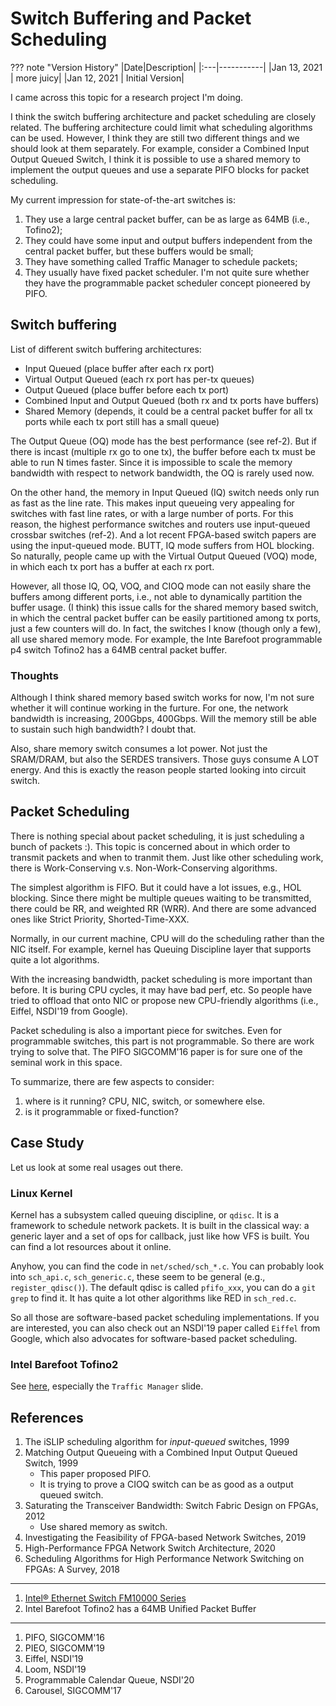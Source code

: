 # Switch Buffering and Packet Scheduling

??? note "Version History"
	|Date|Description|
	|:---|-----------|
	|Jan 13, 2021 | more juicy|
	|Jan 12, 2021 | Initial Version|

I came across this topic for a research project I'm doing.

I think the switch buffering architecture and packet scheduling
are closely related. The buffering architecture could limit
what scheduling algorithms can be used.
However, I think they are still two different things
and we should look at them separately.
For example, consider a Combined Input Output Queued Switch,
I think it is possible to use a shared memory to implement
the output queues and use a separate PIFO blocks for packet scheduling.

My current impression for state-of-the-art switches is:
1) They use a large central packet buffer, can be as large as 64MB (i.e., Tofino2);
2) They could have some input and output buffers independent from the central packet buffer,
but these buffers would be small;
3) They have something called Traffic Manager to schedule packets;
4) They usually have fixed packet scheduler. I'm not quite sure whether
they have the programmable packet scheduler concept pioneered by PIFO.

## Switch buffering

List of different switch buffering architectures:

- Input Queued (place buffer after each rx port)
- Virtual Output Queued (each rx port has per-tx queues)
- Output Queued (place buffer before each tx port)
- Combined Input and Output Queued (both rx and tx ports have buffers)
- Shared Memory (depends, it could be a central packet buffer for all tx ports while each tx port still has a small queue)

The Output Queue (OQ) mode has the best performance (see ref-2).
But if there is incast (multiple rx go to one tx), the buffer before each tx
must be able to run N times faster.
Since it is impossible to scale the memory bandwidth with respect to network bandwidth,
the OQ is rarely used now.

On the other hand, the memory in Input Queued (IQ) switch needs only
run as fast as the line rate. This makes input queueing very appealing for switches with fast
line rates, or with a large number of ports.
For this reason, the highest performance switches and routers use input-queued
crossbar switches (ref-2). And a lot recent FPGA-based switch papers are using
the input-queued mode. BUTT, IQ mode suffers from HOL blocking.
So naturally, people came up with the Virtual Output Queued (VOQ) mode,
in which each tx port has a buffer at each rx port.

However, all those IQ, OQ, VOQ, and CIOQ mode can not easily share
the buffers among different ports, i.e., not able to dynamically
partition the buffer usage. (I think) this issue calls for the
shared memory based switch, in which the central packet buffer
can be easily partitioned among tx ports, just a few counters will do.
In fact, the switches I know (though only a few), all use shared memory mode.
For example, the Inte Barefoot programmable p4 switch Tofino2 has a 64MB central packet buffer.

### Thoughts

Although I think shared memory based switch works for now,
I'm not sure whether it will continue working in the furture.
For one, the network bandwidth is increasing, 200Gbps, 400Gbps.
Will the memory still be able to sustain such high bandwidth? I doubt that.

Also, share memory switch consumes a lot power. Not just the SRAM/DRAM,
but also the SERDES transivers. Those guys consume A LOT energy.
And this is exactly the reason people started looking into circuit switch.

## Packet Scheduling

There is nothing special about packet scheduling, it is just
scheduling a bunch of packets :).
This topic is concerned about in which order to transmit packets
and when to tranmit them. Just like other scheduling work,
there is Work-Conserving v.s. Non-Work-Conserving algorithms.

The simplest algorithm is FIFO. But it could have a lot issues, e.g., HOL blocking.
Since there might be multiple queues waiting to be transmitted, there could be RR,
and weighted RR (WRR). And there are some advanced ones like Strict Priority, Shorted-Time-XXX.

Normally, in our current machine, CPU will do the scheduling rather than the NIC itself.
For example, kernel has Queuing Discipline layer that supports quite a lot algorithms.

With the increasing bandwidth, packet scheduling is more important than before.
It is buring CPU cycles, it may have bad perf, etc.
So people have tried to offload that onto NIC or propose new CPU-friendly algorithms (i.e., Eiffel, NSDI'19 from Google).

Packet scheduling is also a important piece for switches.
Even for programmable switches, this part is not programmable.
So there are work trying to solve that.
The PIFO SIGCOMM'16 paper is for sure one of the seminal work in this space.

To summarize, there are few aspects to consider:
1. where is it running? CPU, NIC, switch, or somewhere else.
2. is it programmable or fixed-function?

## Case Study

Let us look at some real usages out there.

### Linux Kernel

Kernel has a subsystem called queuing discipline, or `qdisc`.
It is a framework to schedule network packets.
It is built in the classical way: a generic layer and a set of ops for callback,
just like how VFS is built.
You can find a lot resources about it online.

Anyhow, you can find the code in `net/sched/sch_*.c`.
You can probably look into `sch_api.c`, `sch_generic.c`, these seem to be general
(e.g., `register_qdisc()`).
The default qdisc is called `pfifo_xxx`, you can do a `git grep` to find it.
It has quite a lot other algorithms like RED in `sch_red.c`.

So all those are software-based packet scheduling implementations.
If you are interested, you can also check out an NSDI'19 paper called `Eiffel`
from Google, which also advocates for software-based packet scheduling.

### Intel Barefoot Tofino2

See [here](https://www.servethehome.com/intel-tofino2-next-gen-programmable-switch-detailed/),
especially the `Traffic Manager` slide.

## References

1. The iSLIP scheduling algorithm for *input-queued* switches, 1999
2. Matching Output Queueing with a Combined Input Output Queued Switch, 1999
    - This paper proposed PIFO.
    - It is trying to prove a CIOQ switch can be as good as a output queued switch.
3. Saturating the Transceiver Bandwidth: Switch Fabric Design on FPGAs, 2012
    - Use shared memory as switch.
4. Investigating the Feasibility of FPGA-based Network Switches, 2019
5. High-Performance FPGA Network Switch Architecture, 2020
6. Scheduling Algorithms for High Performance Network Switching on FPGAs: A Survey, 2018

---

1. [Intel® Ethernet Switch FM10000 Series](https://www.intel.com/content/www/us/en/design/products-and-solutions/networking-and-io/ethernet-switch-fm10000-series/technical-library.html?grouping=EMT_Content%20Type&sort=title:asc)
2. Intel Barefoot Tofino2 has a 64MB Unified Packet Buffer 

---

1. PIFO, SIGCOMM'16
2. PIEO, SIGCOMM'19
3. Eiffel, NSDI'19
4. Loom, NSDI'19
5. Programmable Calendar Queue, NSDI'20
6. Carousel, SIGCOMM'17
